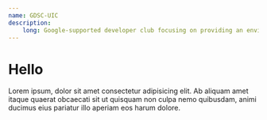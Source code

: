 ```yaml
---
name: GDSC-UIC
description: 
    long: Google-supported developer club focusing on providing an environment for students to build solutions for their respective communities through Google technologies.
---
```


# Hello

Lorem ipsum, dolor sit amet consectetur adipisicing elit. Ab aliquam amet itaque quaerat obcaecati sit ut quisquam non culpa nemo quibusdam, animi ducimus eius pariatur illo aperiam eos harum dolore.